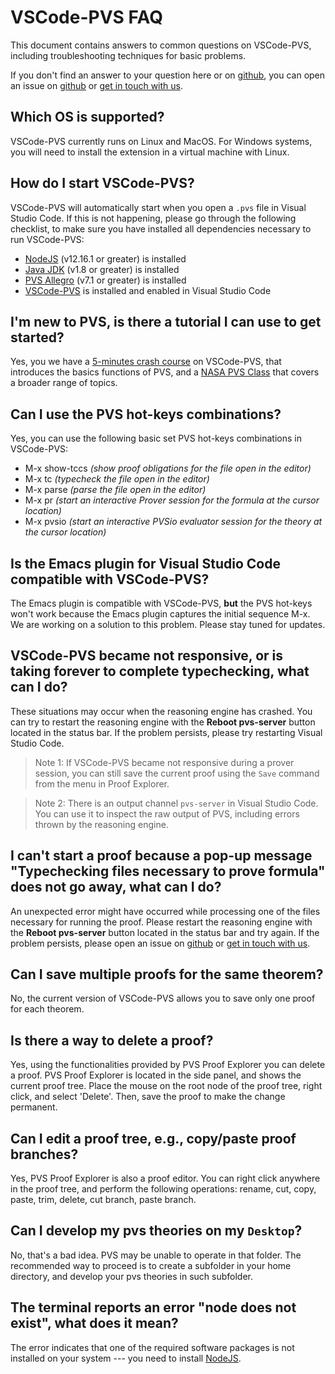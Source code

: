 # VSCode-PVS FAQ
This document contains answers to common questions on VSCode-PVS, including troubleshooting techniques for basic problems.

If you don't find an answer to your question here or on [github](https://github.com/nasa/vscode-pvs/issues), you can open an issue on [github](https://github.com/nasa/vscode-pvs/issues) or [get in touch with us](mailto:paolo.masci@nianet.org).

## Which OS is supported?
VSCode-PVS currently runs on Linux and MacOS. For Windows systems, you will need to install the extension in a virtual machine with Linux.

## How do I start VSCode-PVS?
VSCode-PVS will automatically start when you open a `.pvs` file in Visual Studio Code.
If this is not happening, please go through the following checklist, to make sure you have installed all dependencies necessary to run VSCode-PVS:
- [NodeJS](https://nodejs.org/en/download) (v12.16.1 or greater) is installed
- [Java JDK](https://openjdk.java.net) (v1.8 or greater) is installed
- [PVS Allegro](http://www.csl.sri.com/users/owre/drop/pvs-snapshots) (v7.1 or greater) is installed
- [VSCode-PVS](https://github.com/nasa/vscode-pvs) is installed and enabled in Visual Studio Code

## I'm new to PVS, is there a tutorial I can use to get started?
Yes, you we have a [5-minutes crash course](TUTORIAL.md) on VSCode-PVS, that introduces the basics functions of PVS, and a [NASA PVS Class](https://shemesh.larc.nasa.gov/PVSClass2012/) that covers a broader range of topics.

## Can I use the PVS hot-keys combinations?
Yes, you can use the following basic set PVS hot-keys combinations in VSCode-PVS:
- M-x show-tccs *(show proof obligations for the file open in the editor)*
- M-x tc *(typecheck the file open in the editor)*
- M-x parse *(parse the file open in the editor)*
- M-x pr *(start an interactive Prover session for the formula at the cursor location)*
- M-x pvsio *(start an interactive PVSio evaluator session for the theory at the cursor location)*

## Is the Emacs plugin for Visual Studio Code compatible with VSCode-PVS?
The Emacs plugin is compatible with VSCode-PVS, **but** the PVS hot-keys won't work because the Emacs plugin captures the initial sequence M-x. We are working on a solution to this problem. Please stay tuned for updates.

## VSCode-PVS became not responsive, or is taking forever to complete typechecking, what can I do?
These situations may occur when the reasoning engine has crashed. You can try to restart the reasoning engine with the **Reboot pvs-server** button located in the status bar. If the problem persists, please try restarting Visual Studio Code.

>Note 1: If VSCode-PVS became not responsive during a prover session, you can still save the current proof using the `Save` command from the menu in Proof Explorer.

>Note 2: There is an output channel `pvs-server` in Visual Studio Code. You can use it to inspect the raw output of PVS, including errors thrown by the reasoning engine.

## I can't start a proof because a pop-up message "Typechecking files necessary to prove formula" does not go away, what can I do?
An unexpected error might have occurred while processing one of the files necessary for running the proof. Please restart the reasoning engine with the **Reboot pvs-server** button located in the status bar and try again. If the problem persists, please open an issue on [github](https://github.com/nasa/vscode-pvs/issues) or [get in touch with us](mailto:paolo.masci@nianet.org).

## Can I save multiple proofs for the same theorem?
No, the current version of VSCode-PVS allows you to save only one proof for each theorem.

## Is there a way to delete a proof?
Yes, using the functionalities provided by PVS Proof Explorer you can delete a proof. PVS Proof Explorer is located in the side panel, and shows the current proof tree. Place the mouse on the root node of the proof tree, right click, and select 'Delete'. Then, save the proof to make the change permanent.

## Can I edit a proof tree, e.g., copy/paste proof branches?
Yes, PVS Proof Explorer is also a proof editor. You can right click anywhere in the proof tree, and perform the following operations: rename, cut, copy, paste, trim, delete, cut branch, paste branch.

## Can I develop my pvs theories on my `Desktop`?
No, that's a bad idea. PVS may be unable to operate in that folder. The recommended way to proceed is to create a subfolder in your home directory, and develop your pvs theories in such subfolder.

## The terminal reports an error "node does not exist", what does it mean?
The error indicates that one of the required software packages is not installed on your system --- you need to install [NodeJS](https://nodejs.org/en/download).